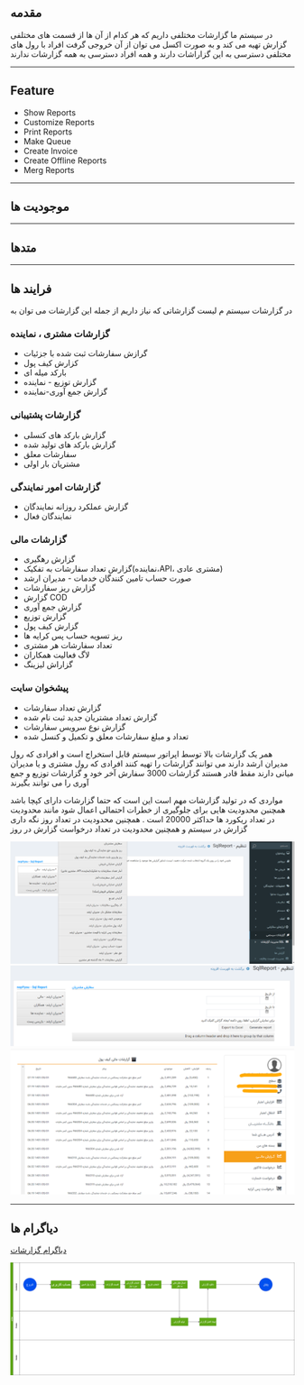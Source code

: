 ## مقدمه

در سیستم ما گزارشات مختلفی داریم که هر کدام از آن ها از قسمت های مختلفی گزارش تهیه می کند و به صورت اکسل می توان از آن خروجی گرفت 
افراد با رول های مختلفی دسترسی به این گزاراشات دارند و همه افراد دسترسی به همه گزارشات ندارند

---

## Feature

- Show Reports
- Customize Reports
- Print Reports
- Make Queue
- Create Invoice
- Create Offline Reports
- Merg Reports

---

## موجودیت ها

---

## متدها

---

## فرایند ها

در گزارشات سیستم م لیست گزارشاتی که نیاز داریم 
از جمله این گزارشات می توان به

### گزارشات مشتری ، نماینده

- گرازش سفارشات ثبت شده با جزئیات 
- کزارش کیف پول
- بارکد میله ای
- گزارش توزیع - نماینده
- گزارش  جمع آوری-نماینده
  
### گزارشات پشتیبانی

- گزارش بارکد های کنسلی
- گزارش بارکد های تولید شده
- سفارشات معلق
- مشتریان بار اولی

### گزارشات امور نمایندگی

- گزارش عملکرد روزانه نمایندگان
- نمایندگان فعال
  
### گزارشات مالی 

- گزارش رهگیری
- گزارش  تعداد سفارشات به تفکیک(نماینده،API، مشتری عادی)
- صورت حساب تامین کنندگان خدمات - مدیران ارشد
- گزارش ریز سفارشات
- گزارش COD
- گزارش جمع آوری 
- گزارش توزیع 
- گزارش کیف پول 
- ریز تسویه حساب پس کرایه ها
- تعداد سفارشات هر مشتری
- لاگ فعالیت همکاران
- گزاراش لیزینگ

### پیشخوان سایت 

- گزارش تعداد سفارشات 
- گزارش تعداد مشتریان جدید ثبت نام شده 
- گزارش نوع سرویس سفارشات 
- تعداد و مبلغ سفارشات معلق و تکمیل و کنسل شده 


همر یک گزارشات بالا توسط اپراتور سیستم قابل استخراج است و افرادی که رول مدیران ارشد دارند می توانند گزارشات را تهیه کنند 
افرادی که رول مشتری و یا مدیران میانی دارند مقط قادر هستند گزارشات 3000 سفارش آخر خود و گزارشات توزیع و جمع آوری را می توانند بگیرند 

مواردی که در تولید گزارشات مهم است این است که حتما گزارشات دارای کپچا باشد همچنبن محدودیت هایی برای جلوگیری از خطرات احتمالی اعمال شود مانند محدودیت در تعداد ریکورد ها حداکثر 20000 است . همچنین محدودیت در تعداد روز نگه داری گزارش در سیستم و همچنین محدودیت در تعداد درخواست گزارش در روز 

![جدول گزارشات](imgs/reporting-img.png)
![جدول گزارشات](imgs/reporting-img1.png)
![گزارشات کیف پول ](imgs/reporting-wallet.png)

---

## دیاگرام ها

[دیاگرام گزارشات](Diagrams/Reporting.drawio)

![دیاگرام گزارشات ](imgs/Reporting%D9%90Diagram.png)
